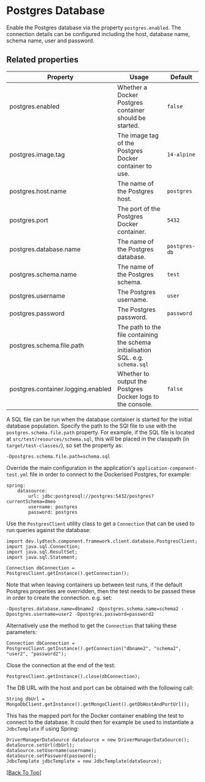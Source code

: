 # Postgres Database

Enable the Postgres database via the property `postgres.enabled`.  The connection details can be configured including the host, database name, schema name, user and password.

## Related properties

| Property                                        | Usage                                                                                                                                                                                                                                                                                                                                                                           | Default                            |
|-------------------------------------------------|---------------------------------------------------------------------------------------------------------------------------------------------------------------------------------------------------------------------------------------------------------------------------------------------------------------------------------------------------------------------------------|------------------------------------|
| postgres.enabled                                | Whether a Docker Postgres container should be started.                                                                                                                                                                                                                                                                                                                          | `false`                            |
| postgres.image.tag                              | The image tag of the Postgres Docker container to use.                                                                                                                                                                                                                                                                                                                          | `14-alpine`                        |
| postgres.host.name                              | The name of the Postgres host.                                                                                                                                                                                                                                                                                                                                                  | `postgres`                         |
| postgres.port                                   | The port of the Postgres Docker container.                                                                                                                                                                                                                                                                                                                                      | `5432`                             |
| postgres.database.name                          | The name of the Postgres database.                                                                                                                                                                                                                                                                                                                                              | `postgres-db`                      |
| postgres.schema.name                            | The name of the Postgres schema.                                                                                                                                                                                                                                                                                                                                                | `test`                             |
| postgres.username                               | The Postgres username.                                                                                                                                                                                                                                                                                                                                                          | `user`                             |
| postgres.password                               | The Postgres password.                                                                                                                                                                                                                                                                                                                                                          | `password`                         |
| postgres.schema.file.path                       | The path to the file containing the schema initialisation SQL.  e.g. `schema.sql`                                                                                                                                                                                                                                                                                               |                                    |
| postgres.container.logging.enabled              | Whether to output the Postgres Docker logs to the console.                                                                                                                                                                                                                                                                                                                      | `false`                            |


A SQL file can be run when the database container is started for the initial database population.  Specify the path to the SQl file to use with the `postgres.schema.file.path` property.  For example, if the SQL file is located at `src/test/resources/schema.sql`, this will be placed in the classpath (in `target/test-classes/`), so set the property as:

`-Dpostgres.schema.file.path=schema.sql`

Override the main configuration in the application's `application-component-test.yml` file in order to connect to the Dockerised Postgres, for example:
```
spring:
    datasource:
        url: jdbc:postgresql://postgres:5432/postgres?currentSchema=dmeo
        username: postgres
        password: postgres
```

Use the `PostgresClient` utility class to get a `Connection` that can be used to run queries against the database:
```
import dev.lydtech.component.framework.client.database.PostgresClient;
import java.sql.Connection;
import java.sql.ResultSet;
import java.sql.Statement;

Connection dbConnection = PostgresClient.getInstance().getConnection();
```

Note that when leaving containers up between test runs, if the default Postgres properties are overridden, then the test needs to be passed these in order to create the connection.  e.g. set:
```
-Dpostgres.database.name=dbname2 -Dpostgres.schema.name=schema2 -Dpostgres.username=user2 -Dpostgres.password=password2
```

Alternatively use the method to get the `Connection` that taking these parameters:
```
Connection dbConnection = PostgresClient.getInstance().getConnection("dbname2", "schema2", "user2", "password2");
```

Close the connection at the end of the test:
```
PostgresClient.getInstance().close(dbConnection);
```

The DB URL with the host and port can be obtained with the following call:
```
String dbUrl = MongoDbClient.getInstance().getMongoClient().getDbHostAndPortUrl();
```
This has the mapped port for the Docker container enabling the test to connect to the database.  It could then for example be used to instantiate a `JdbcTemplate` if using Spring:
```
DriverManagerDataSource dataSource = new DriverManagerDataSource();
dataSource.setUrl(dbUrl);
dataSource.setUsername(username);
dataSource.setPassword(password);
JdbcTemplate jdbcTemplate = new JdbcTemplate(dataSource);
```

[[Back To Top](README.md#component-test-framework)]
